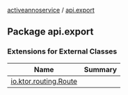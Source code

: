 [activeannoservice](../index.md) / [api.export](./index.md)

## Package api.export

### Extensions for External Classes

| Name | Summary |
|---|---|
| [io.ktor.routing.Route](io.ktor.routing.-route/index.md) |  |
